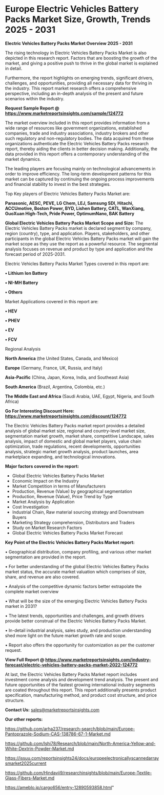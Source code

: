 # Europe Electric Vehicles Battery Packs Market Size, Growth, Trends 2025 - 2031

<Strong> Electric Vehicles Battery Packs Market Overview 2025 - 2031</strong>

The rising technology in Electric Vehicles Battery Packs Market is also depicted in this research report. Factors that are boosting the growth of the market, and giving a positive push to thrive in the global market is explained in detail.

Furthermore, the report highlights on emerging trends, significant drivers, challenges, and opportunities, providing all necessary data for thriving in the industry. This report market research offers a comprehensive perspective, including an in-depth analysis of the present and future scenarios within the industry.

<strong>Request Sample Report @ <a href=https://www.marketreportsinsights.com/sample/124772>https://www.marketreportsinsights.com/sample/124772</a></strong>

The market overview included in this report provides information from a wide range of resources like government organizations, established companies, trade and industry associations, industry brokers and other such regulatory and non-regulatory bodies. The data acquired from these organizations authenticate the Electric Vehicles Battery Packs research report, thereby aiding the clients in better decision making. Additionally, the data provided in this report offers a contemporary understanding of the market dynamics.

The leading players are focusing mainly on technological advancements in order to improve efficiency. The long-term development patterns for this market can be captured by continuing the ongoing process improvements and financial stability to invest in the best strategies.

Top Key players of Electric Vehicles Battery Packs Market are:

<strong>Panasonic, AESC, PEVE, LG Chem, LEJ, Samsung SDI, Hitachi, ACCUmotive, Boston Power, BYD, Lishen Battery, CATL, WanXiang, GuoXuan High-Tech, Pride Power, OptimumNano, BAK Battery</strong>

<strong><b>Global Electric Vehicles Battery Packs Market Scope and Size:</b></strong>
The Electric Vehicles Battery Packs market is declared segment by company, region (country), type, and application. Players, stakeholders, and other participants in the global Electric Vehicles Battery Packs market will gain the market scope as they use the report as a powerful resource. The segmental analysis focuses on revenue and product by type and application and the forecast period of 2025-2031.

Electric Vehicles Battery Packs Market Types covered in this report are:

<strong>• Lithium Ion Battery 

• NI-MH Battery

• Others</strong>

Market Applications covered in this report are:

<strong>• HEV

• PHEV

• EV

• FCV</strong> 

Regional Analysis

<strong>North America</strong> (the United States, Canada, and Mexico)

<strong>Europe</strong> (Germany, France, UK, Russia, and Italy)

<strong>Asia-Pacific</strong> (China, Japan, Korea, India, and Southeast Asia)

<strong>South America</strong> (Brazil, Argentina, Colombia, etc.)

<strong>The Middle East and Africa</strong> (Saudi Arabia, UAE, Egypt, Nigeria, and South Africa)

<strong>Go For Interesting Discount Here: <a href=https://www.marketreportsinsights.com/discount/124772>https://www.marketreportsinsights.com/discount/124772</a></strong>

The Electric Vehicles Battery Packs market report provides a detailed analysis of global market size, regional and country-level market size, segmentation market growth, market share, competitive Landscape, sales analysis, impact of domestic and global market players, value chain optimization, trade regulations, recent developments, opportunities analysis, strategic market growth analysis, product launches, area marketplace expanding, and technological innovations.

<strong><b>Major factors covered in the report:</b></strong>
<ul>
  <li>Global Electric Vehicles Battery Packs Market </li>
  <li>Economic Impact on the Industry</li>
  <li>Market Competition in terms of Manufacturers</li>
  <li>Production, Revenue (Value) by geographical segmentation</li>
  <li>Production, Revenue (Value), Price Trend by Type</li>
  <li>Market Analysis by Application</li>
  <li>Cost Investigation</li>
  <li>Industrial Chain, Raw material sourcing strategy and Downstream Buyers</li>
  <li>Marketing Strategy comprehension, Distributors and Traders</li>
  <li>Study on Market Research Factors</li>
  <li>Global Electric Vehicles Battery Packs Market Forecast</li>
</ul>

<strong><b>Key Point of the Electric Vehicles Battery Packs Market report:</b></strong>

• Geographical distribution, company profiling, and various other market segmentation are provided in the report.

• For better understanding of the global Electric Vehicles Battery Packs market status, the accurate market valuation which comprises of size, share, and revenue are also covered.

• Analysis of the competitive dynamic factors better extrapolate the complete market overview

• What will be the size of the emerging Electric Vehicles Battery Packs market in 2031?

• The latest trends, opportunities and challenges, and growth drivers provide better construal of the Electric Vehicles Battery Packs Market.

• In-detail industrial analysis, sales study, and production understanding shed more light on the future market growth rate and scope.

• Report also offers the opportunity for customization as per the customer request.

<strong><b>View Full Report @ <a href=https://www.marketreportsinsights.com/industry-forecast/electric-vehicles-battery-packs-market-2022-124772>https://www.marketreportsinsights.com/industry-forecast/electric-vehicles-battery-packs-market-2022-124772</a></b></strong>


At last, the Electric Vehicles Battery Packs Market report includes investment come analysis and development trend analysis. The present and future opportunities of the fastest growing international industry segments are coated throughout this report. This report additionally presents product specification, manufacturing method, and product cost structure, and price structure.

<strong>Contact Us:</strong>
sales@marketreportsinsights.com

<strong>Our other reports:</strong>

<a href=https://github.com/arha237/research-search/blob/main/Europe-Pantoprazole-Sodium-CAS-138786-67-1-Market.md>https://github.com/arha237/research-search/blob/main/Europe-Pantoprazole-Sodium-CAS-138786-67-1-Market.md</a>

<a href=https://github.com/Ishi78/Research/blob/main/North-America-Yellow-and-White-Dextrin-Powder-Market.md>https://github.com/Ishi78/Research/blob/main/North-America-Yellow-and-White-Dextrin-Powder-Market.md</a>

<a href=https://issuu.com/reportsinsights24/docs/europeelectronicallyscannedarraysmarket2025current>https://issuu.com/reportsinsights24/docs/europeelectronicallyscannedarraysmarket2025current</a>

<a href=https://github.com/Hindavii9/researchinsights/blob/main/Europe-Textile-Glass-Fibers-Market.md>https://github.com/Hindavii9/researchinsights/blob/main/Europe-Textile-Glass-Fibers-Market.md</a>

<a href=https://ameblo.jp/cargo656/entry-12890593858.html>https://ameblo.jp/cargo656/entry-12890593858.html</a>"
